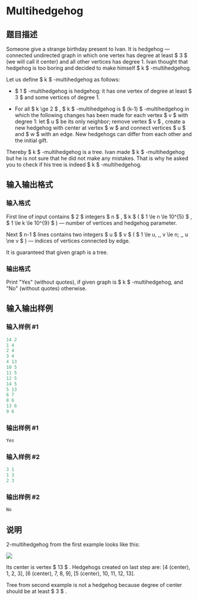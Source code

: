 # Multihedgehog

## 题目描述

Someone give a strange birthday present to Ivan. It is hedgehog — connected undirected graph in which one vertex has degree at least $ 3 $ (we will call it center) and all other vertices has degree 1. Ivan thought that hedgehog is too boring and decided to make himself $ k $ -multihedgehog.

Let us define $ k $ -multihedgehog as follows:

- $ 1 $ -multihedgehog is hedgehog: it has one vertex of degree at least $ 3 $ and some vertices of degree 1.

- For all $ k \ge 2 $ , $ k $ -multihedgehog is $ (k-1) $ -multihedgehog in which the following changes has been made for each vertex $ v $ with degree 1: let $ u $ be its only neighbor; remove vertex $ v $ , create a new hedgehog with center at vertex $ w $ and connect vertices $ u $ and $ w $ with an edge. New hedgehogs can differ from each other and the initial gift.

Thereby $ k $ -multihedgehog is a tree. Ivan made $ k $ -multihedgehog but he is not sure that he did not make any mistakes. That is why he asked you to check if his tree is indeed $ k $ -multihedgehog.

## 输入输出格式

### 输入格式

First line of input contains $ 2 $ integers $ n $ , $ k $ ( $ 1 \le n \le 10^{5} $ , $ 1 \le k \le 10^{9} $ ) — number of vertices and hedgehog parameter.

Next $ n-1 $ lines contains two integers $ u $ $ v $ ( $ 1 \le u, \,\, v \le n; \,\, u \ne v $ ) — indices of vertices connected by edge.

It is guaranteed that given graph is a tree.

### 输出格式

Print "Yes" (without quotes), if given graph is $ k $ -multihedgehog, and "No" (without quotes) otherwise.

## 输入输出样例

### 输入样例 #1

```cpp
14 2
1 4
2 4
3 4
4 13
10 5
11 5
12 5
14 5
5 13
6 7
8 6
13 6
9 6

```
### 输出样例 #1

```cpp
Yes

```
### 输入样例 #2

```cpp
3 1
1 3
2 3

```
### 输出样例 #2

```cpp
No

```
## 说明

2-multihedgehog from the first example looks like this:

![](https://cdn.luogu.com.cn/upload/vjudge_pic/CF1067B/fa74b226e7f972e84df3729441b7e1df84488eb4.png)

Its center is vertex $ 13 $ . Hedgehogs created on last step are: \[4 (center), 1, 2, 3\], \[6 (center), 7, 8, 9\], \[5 (center), 10, 11, 12, 13\].

Tree from second example is not a hedgehog because degree of center should be at least $ 3 $ .

